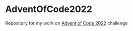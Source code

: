 # AdventOfCode2022

Repository for my work on [Advent of Code 2022](https://adventofcode.com/2022) challenge
